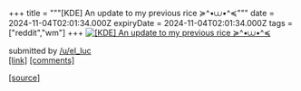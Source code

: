 +++
title = """[KDE] An update to my previous rice ≽^•⩊•^≼"""
date = 2024-11-04T02:01:34.000Z
expiryDate = 2024-11-04T02:01:34.000Z
tags = ["reddit","wm"]
+++
[![[KDE] An update to my previous rice ≽^•⩊•^≼](https://b.thumbs.redditmedia.com/0E74xKk4_R3uwfPRDwrUDg4AA50ImYRY9AvBBEPSKeA.jpg "[KDE] An update to my previous rice ≽^•⩊•^≼")](https://www.reddit.com/r/unixporn/comments/1gj3k6u/kde_an_update_to_my_previous_rice/)

submitted by [/u/el\_luc](https://www.reddit.com/user/el_luc)  
[\[link\]](https://www.reddit.com/gallery/1gj3k6u) [\[comments\]](https://www.reddit.com/r/unixporn/comments/1gj3k6u/kde_an_update_to_my_previous_rice/)

[[source]](https://www.reddit.com/r/unixporn/comments/1gj3k6u/kde_an_update_to_my_previous_rice/)
